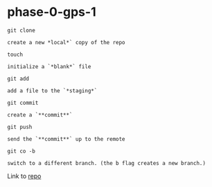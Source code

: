 # phase-0-gps-1

`git clone`

    create a new *local*` copy of the repo

`touch`

    initialize a `*blank*` file

`git add`

    add a file to the `*staging*`

`git commit`

    create a `**commit**`

`git push`

    send the `**commit**` up to the remote

`git co -b`

    switch to a different branch. (the b flag creates a new branch.)

Link to [repo](https://github.com/egermani/phase-0-gps-1)